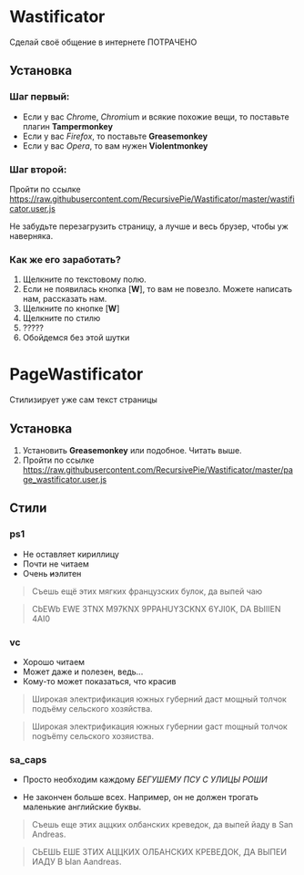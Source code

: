 # Wastificator


Сделай своё общение в интернете ПОТРАЧЕНО

## Установка

### Шаг первый:
* Если у вас *Chrom*e, *Chrom*ium и всякие похожие вещи, то поставьте плагин **Tampermonkey** 
* Если у вас *Firefox*, то поставьте **Greasemonkey** 
* Если у вас *Opera*, то вам нужен **Violentmonkey**

### Шаг второй:
Пройти по ссылке https://raw.githubusercontent.com/RecursivePie/Wastificator/master/wastificator.user.js

Не забудьте перезагрузить страницу, а лучше и весь брузер, чтобы уж наверняка.

### Как же его заработать?

1. Щелкните по текстовому полю.
2. Если не появилась кнопка [**W**], то вам не повезло. Можете написать нам, рассказать нам.
3. Щелкните по кнопке [**W**]
4. Щелкните по стилю
5. ?????
6. Обойдемся без этой шутки

# PageWastificator

Стилизирует уже сам текст страницы

## Установка 

1. Установить **Greasemonkey** или подобное. Читать выше.
2. Пройти по ссылке https://raw.githubusercontent.com/RecursivePie/Wastificator/master/page_wastificator.user.js

## Стили
### ps1
* Не оставляет кириллицу
* Почти не читаем
* Очень ~~и~~элитен

> Съешь ещё этих мягких французских булок, да выпей чаю

> CbEWb EWE 3TNX M97KNX 9PPAHUY3CKNX 6YJI0K, DA BbIIIEN 4AI0

### vc
* Хорошо читаем
* Может даже и полезен, ведь...
* Кому-то может показаться, что красив

> Широкая электрификация южных губерний даст мощный толчок подъёму сельского хозяйства.

> Широкая электрификация южных губернии gаст mощный толчок nоgъёmу сельского хозяиства.

### sa\_caps
* Просто необходим каждому *БЕГУШЕМУ ПСУ С УЛИЦЫ РОШИ*

* Не закончен больше всех. Например, он не должен трогать маленькие английские буквы.

> Съешь еще этих аццких олбанских креведок, да выпей йаду в San Andreas.

>  СЬЕШЬ ЕШЕ 3ТИХ АЦЦКИХ ОЛБАНСКИХ КРЕВЕДОК, ДА ВЫПЕИ ИАДУ В Ыan Aandreas.
